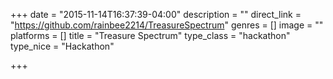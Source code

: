 +++
date = "2015-11-14T16:37:39-04:00"
description = ""
direct_link = "https://github.com/rainbee2214/TreasureSpectrum"
genres = []
image = ""
platforms = []
title = "Treasure Spectrum"
type_class = "hackathon"
type_nice = "Hackathon"

+++

